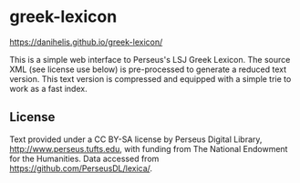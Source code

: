 # greek-lexicon

https://danihelis.github.io/greek-lexicon/

This is a simple web interface to Perseus's LSJ Greek Lexicon. The source XML
(see license use below) is pre-processed to generate a reduced text version.
This text version is compressed and equipped with a simple trie to work as a
fast index.

## License

Text provided under a CC BY-SA license by Perseus Digital Library,
http://www.perseus.tufts.edu, with funding from The National Endowment for the
Humanities. Data accessed from https://github.com/PerseusDL/lexica/.
